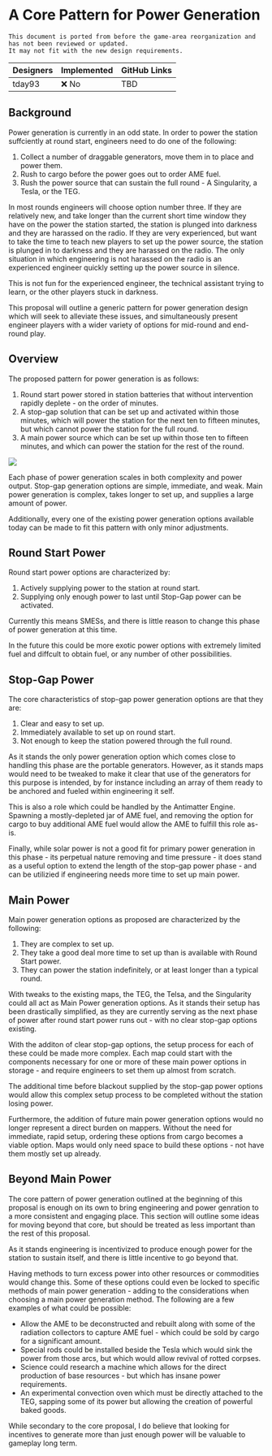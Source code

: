 # A Core Pattern for Power Generation
```admonish warning "Attention: Legacy Documentation!"
This document is ported from before the game-area reorganization and has not been reviewed or updated.
It may not fit with the new design requirements.
```

| Designers | Implemented | GitHub Links |
|---|---|---|
| tday93 | :x: No | TBD |

## Background

Power generation is currently in an odd state. In order to power the station suffciently at round start, engineers need to do one of the following:

1. Collect a number of draggable generators, move them in to place and power them.
2. Rush to cargo before the power goes out to order AME fuel.
3. Rush the power source that can sustain the full round - A Singularity, a Tesla, or the TEG.

In most rounds engineers will choose option number three. If they are relatively new, and take longer than the current
short time window they have on the power the station started, the station is plunged into darkness and they are harassed
on the radio. If they are very experienced, but want to take the time to teach new players to set up the power source,
the station is plunged in to darkness and they are harassed on the radio. The only situation in which engineering is not
harassed on the radio is an experienced engineer quickly setting up the power source in silence.

This is not fun for the experienced engineer, the technical assistant trying to learn, or the other players stuck in
darkness.

This proposal will outline a generic pattern for power generation design which will seek to alleviate these issues, and
simultaneously present engineer players with a wider variety of options for mid-round and end-round play.

## Overview

The proposed pattern for power generation is as follows:

1. Round start power stored in station batteries that without intervention rapidly deplete - on the order of minutes.
2. A stop-gap solution that can be set up and activated within those minutes, which will power the station for the next ten to
   fifteen minutes, but which cannot power the station for the full round.
3. A main power source which can be set up within those ten to fifteen minutes, and which can power the station for the
   rest of the round.


<img src="https://i.imgur.com/YFdOtGC.png"/>


Each phase of power generation scales in both complexity and power output. Stop-gap generation options are simple,
immediate, and weak. Main power generation is complex, takes longer to set up, and supplies a large amount of power.

Additionally, every one of the existing power generation options available today can be made to fit this pattern with
only minor adjustments.

## Round Start Power

Round start power options are characterized by:

1. Actively supplying power to the station at round start.
2. Supplying only enough power to last until Stop-Gap power can be activated.

Currently this means SMESs, and there is little reason to change this phase of power generation at this time.

In the future this could be more exotic power options with extremely limited fuel and diffcult to obtain fuel, or any
number of other possibilities.

## Stop-Gap Power

The core characteristics of stop-gap power generation options are that they are:

1. Clear and easy to set up.
2. Immediately available to set up on round start.
3. Not enough to keep the station powered through the full round.

As it stands the only power generation option which comes close to handling this phase are the portable generators.
However, as it stands maps would need to be tweaked to make it clear that use of the generators for this purpose is
intended, by for instance including an array of them ready to be anchored and fueled within engineering it self.

This is also a role which could be handled by the Antimatter Engine. Spawning a mostly-depleted jar of AME fuel, and
removing the option for cargo to buy additional AME fuel would allow the AME to fulfill this role as-is.

Finally, while solar power is not a good fit for primary power generation in this phase - its perpetual nature removing
and time pressure - it does stand as a useful option to extend the length of the stop-gap power phase - and can be
utilizied if engineering needs more time to set up main power.

## Main Power

Main power generation options as proposed are characterized by the following:

1. They are complex to set up.
2. They take a good deal more time to set up than is available with Round Start power.
3. They can power the station indefinitely, or at least longer than a typical round.

With tweaks to the existing maps, the TEG, the Telsa, and the Singularity could all act as Main Power generation
options. As it stands their setup has been drastically simplified, as they are currently serving as the next phase of
power after round start power runs out - with no clear stop-gap options existing.

With the additon of clear stop-gap options, the setup process for each of these could be made more complex. Each map
could start with the components necessary for one or more of these main power options in storage - and require engineers
to set them up almost from scratch.

The additional time before blackout supplied by the stop-gap power options would allow this complex setup process to be
completed without the station losing power.

Furthermore, the addition of future main power generation options would no longer represent a direct burden on mappers.
Without the need for immediate, rapid setup, ordering these options from cargo becomes a viable option. Maps would only
need space to build these options - not have them mostly set up already.


## Beyond Main Power

The core pattern of power generation outlined at the beginning of this proposal is enough on its own to bring engineering
and power genration to a more consistent and engaging place. This section will outline some ideas for moving beyond that
core, but should be treated as less important than the rest of this proposal.

As it stands engineering is incentivized to produce enough power for the station to sustain itself, and there is little
incentive to go beyond that.

Having methods to turn excess power into other resources or commodities would change this. Some of these options could
even be locked to specific methods of main power generation - adding to the considerations when choosing a main power
generation method. The following are a few examples of what could be possible:

* Allow the AME to be deconstructed and rebuilt along with some of the radiation collectors to capture AME fuel - which
    could be sold by cargo for a significant amount.
* Special rods could be installed beside the Tesla which would sink the power from those arcs, but which would allow
    revival of rotted corpses.
* Science could research a machine which allows for the direct production of base resources - but which has insane power
    requirements.
* An experimental convection oven which must be directly attached to the TEG, sapping some of its power but allowing the
    creation of powerful baked goods.

While secondary to the core proposal, I do believe that looking for incentives to generate more than just enough power
will be valuable to gameplay long term.


